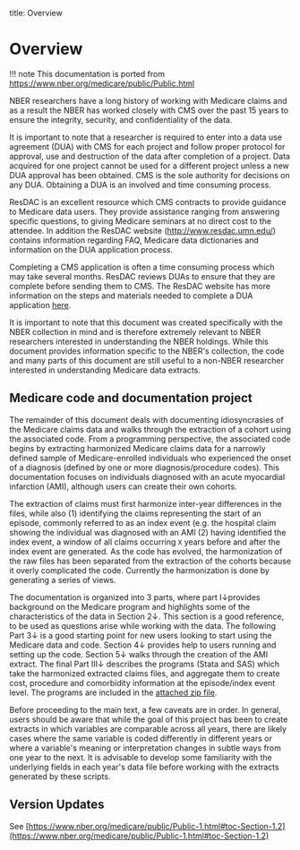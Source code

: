 title: Overview

# Overview

!!! note
    This documentation is ported from https://www.nber.org/medicare/public/Public.html

NBER researchers have a long history of working with Medicare claims and as a result the NBER has worked closely with CMS over the past 15 years to ensure the integrity, security, and confidentiality of the data.

It is important to note that a researcher is required to enter into a data use agreement (DUA) with CMS for each project and follow proper protocol for approval, use and destruction of the data after completion of a project. Data acquired for one project cannot be used for a different project unless a new DUA approval has been obtained. CMS is the sole authority for decisions on any DUA. Obtaining a DUA is an involved and time consuming process.

ResDAC is an excellent resource which CMS contracts to provide guidance to Medicare data users. They provide assistance ranging from answering specific questions, to giving Medicare seminars at no direct cost to the attendee. In addition the ResDAC website (http://www.resdac.umn.edu/) contains information regarding FAQ, Medicare data dictionaries and information on the DUA application process.

Completing a CMS application is often a time consuming process which may take several months. ResDAC reviews DUAs to ensure that they are complete before sending them to CMS. The ResDAC website has more information on the steps and materials needed to complete a DUA application [here](https://www.resdac.org/cms-data/request/research-identifiable-files).

It is important to note that this document was created specifically with the NBER collection in mind and is therefore extremely relevant to NBER researchers interested in understanding the NBER holdings. While this document provides information specific to the NBER's collection, the code and many parts of this document are still useful to a non-NBER researcher interested in understanding Medicare data extracts.

## Medicare code and documentation project

The remainder of this document deals with documenting idiosyncrasies of the Medicare claims data and walks through the extraction of a cohort using the associated code. From a programming perspective, the associated code begins by extracting harmonized Medicare claims data for a narrowly defined sample of Medicare-enrolled individuals who experienced the onset of a diagnosis (defined by one or more diagnosis/procedure codes). This documentation focuses on individuals diagnosed with an acute myocardial infarction (AMI), although users can create their own cohorts.

The extraction of claims must first harmonize inter-year differences in the files, while also (1) identifying the claims representing the start of an episode, commonly referred to as an index event (e.g. the hospital claim showing the individual was diagnosed with an AMI (2) having identified the index event, a window of all claims occurring `X` years before and after the index event are generated. As the code has evolved, the harmonization of the raw files has been separated from the extraction of the cohorts because it overly complicated the code. Currently the harmonization is done by generating a series of views.

The documentation is organized into 3 parts, where part I↓provides background on the Medicare program and highlights some of the characteristics of the data in Section 2↓. This section is a good reference, to be used as questions arise while working with the data. The following Part 3↓ is a good starting point for new users looking to start using the Medicare data and code. Section 4↓ provides help to users running and setting up the code. Section 5↓ walks through the creation of the AMI extract. The final Part III↓ describes the programs (Stata and SAS) which take the harmonized extracted claims files, and aggregate them to create cost, procedure and comorbidity information at the episode/index event level. The programs are included in the [attached zip file](https://www.nber.org/medicare/public/MedicareNBER.zip).

Before proceeding to the main text, a few caveats are in order. In general, users should be aware that while the goal of this project has been to create extracts in which variables are comparable across all years, there are likely cases where the same variable is coded differently in different years or where a variable's meaning or interpretation changes in subtle ways from one year to the next. It is advisable to develop some familiarity with the underlying fields in each year's data file before working with the extracts generated by these scripts.

## Version Updates

See [https://www.nber.org/medicare/public/Public-1.html#toc-Section-1.2](https://www.nber.org/medicare/public/Public-1.html#toc-Section-1.2)
